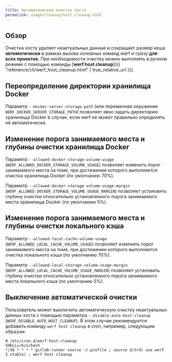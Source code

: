 ```yaml
---
title: Автоматическая очистка хоста
permalink: usage/cleanup/host_cleanup.html
---
```


## Обзор

Очистка хоста удаляет неактуальных данные и сокращает размер кеша **автоматически** в рамках вызова основных команд werf и сразу **для всех проектов**. При необходимости очистку можно выполнять в ручном режиме с помощью команды [**werf host cleanup**]({{ "reference/cli/werf_host_cleanup.html" | true_relative_url }}).

## Переопределение директории хранилища Docker

Параметр `--docker-server-storage-path` (или переменная окружения `WERF_DOCKER_SERVER_STORAGE_PATH`) позволяет явно задать директорию хранилища Docker в случае, если werf не может правильно определить её автоматически.

## Изменение порога занимаемого места и глубины очистки хранилища Docker

Параметр `--allowed-docker-storage-volume-usage` (`WERF_ALLOWED_DOCKER_STORAGE_VOLUME_USAGE`) позволяет изменить порог занимаемого места на томе, при достижении которого выполняется очистка хранилища Docker (по умолчанию 70%).

Параметр `--allowed-docker-storage-volume-usage-margin` (`WERF_ALLOWED_DOCKER_STORAGE_VOLUME_USAGE_MARGIN`) позволяет установить глубину очистки относительно установленного порога занимаемого места хранилища Docker (по умолчанию 5%).

## Изменение порога занимаемого места и глубины очистки локального кэша

Параметр `--allowed-local-cache-volume-usage` (`WERF_ALLOWED_LOCAL_CACHE_VOLUME_USAGE`) позволяет изменить порог занимаемого места на томе, при достижении которого выполняется очистка локального кэша (по умолчанию 70%).

Параметр `--allowed-local-storage-volume-usage-margin` (`WERF_ALLOWED_LOCAL_CACHE_VOLUME_USAGE_MARGIN`) позволяет установить глубину очистки относительно установленного порога занимаемого места локального кэша (по умолчанию 5%).

## Выключение автоматической очистки

Пользователь может выключить автоматическую очистку неактуальных данных хоста с помощью параметра `--disable-auto-host-cleanup` (`WERF_DISABLE_AUTO_HOST_CLEANUP`). В этом случае рекомендуется добавить команду `werf host cleanup` в cron, например, следующим образом:

```shell
# /etc/cron.d/werf-host-cleanup
SHELL=/bin/bash
*/30 * * * * gitlab-runner source ~/.profile ; source $(trdl use werf 2 stable) ; werf host cleanup
```
